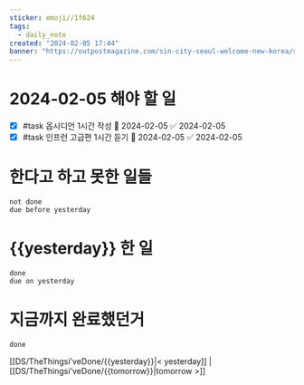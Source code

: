 ```yaml
---
sticker: emoji//1f624
tags:
  - daily_note
created: "2024-02-05 17:44"
banner: "https://outpostmagazine.com/sin-city-seoul-welcome-new-korea/seoul-skyline-photo/"
---
```


# 2024-02-05 해야 할 일

- [x] #task 옵시디언 1시간 작성 📅 2024-02-05 ✅ 2024-02-05
- [x] #task 인프런 고급편 1시간 듣기 📅 2024-02-05 ✅ 2024-02-05

# 한다고 하고 못한 일들
```tasks
not done
due before yesterday
```
# {{yesterday}} 한 일
```tasks
done
due on yesterday
```
# 지금까지 완료했던거 
```tasks
done
```
[[DS/TheThingsi'veDone/{{yesterday}}|< yesterday]] | [[DS/TheThingsi'veDone/{{tomorrow}}|tomorrow >]]